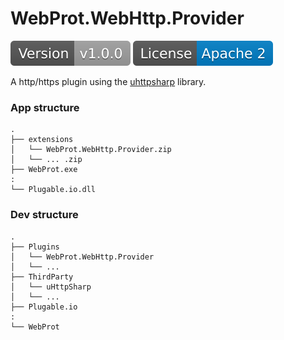 WebProt.WebHttp.Provider
======

![](/images/version.svg) ![](/images/license.svg)

A http/https plugin using the [uhttpsharp](https://github.com/bonesoul/uhttpsharp) library.

### App structure
    .
	├── extensions
    │   └── WebProt.WebHttp.Provider.zip
    │   └── ... .zip
	├── WebProt.exe
	:
	└── Plugable.io.dll
	
### Dev structure
    .
	├── Plugins
    │   └── WebProt.WebHttp.Provider
    │   └── ...
	├── ThirdParty
    │   └── uHttpSharp
    │   └── ...
	├── Plugable.io
	:
	└── WebProt